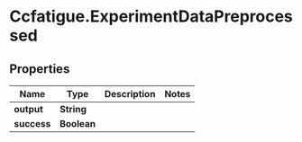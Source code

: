 # Ccfatigue.ExperimentDataPreprocessed

## Properties

| Name        | Type        | Description | Notes |
| ----------- | ----------- | ----------- | ----- |
| **output**  | **String**  |             |
| **success** | **Boolean** |             |
